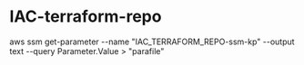 # IAC-terraform-repo
aws ssm get-parameter --name "IAC_TERRAFORM_REPO-ssm-kp" --output text --query Parameter.Value > "parafile"